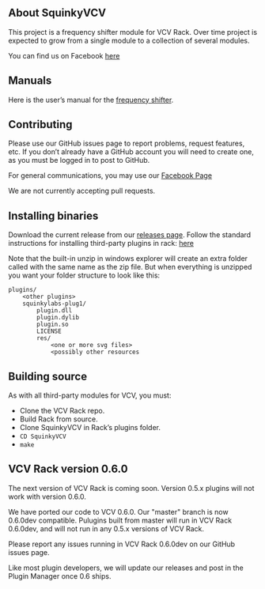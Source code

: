 ## About SquinkyVCV
This project is a frequency shifter module for VCV Rack. Over time project is expected to grow from a single module to a collection of several modules.

You can find us on Facebook [here](https://www.facebook.com/SquinkyLabs)
## Manuals
Here is the user’s manual for the [frequency shifter](./docs/booty-shifter.md).
## Contributing
Please use our GitHub issues page to report problems, request features, etc. If you don’t already have a GitHub account you will need to create one, as you must be logged in to post to GitHub.

For general communications, you may use our [Facebook Page](https://www.facebook.com/SquinkyLabs)

We are not currently accepting pull requests.
## Installing binaries
Download the current release from our [releases page](https://github.com/squinkylabs/SquinkyVCV/releases).
Follow the standard instructions for installing third-party plugins in rack: [here](https://vcvrack.com/manual/Installing.html)

Note that the built-in unzip in windows explorer will create an extra folder called with the same name as the zip file. But when everything is unzipped you want your folder structure to look like this:
```
plugins/
    <other plugins>
    squinkylabs-plug1/
        plugin.dll
        plugin.dylib
        plugin.so
        LICENSE
        res/   
            <one or more svg files>
            <possibly other resources
```
    
## Building source
As with all third-party modules for VCV, you must:
* Clone the VCV Rack repo.
* Build Rack from source.
* Clone SquinkyVCV in Rack’s plugins folder.
* `CD SquinkyVCV`
* `make`

## VCV Rack version 0.6.0
The next version of VCV Rack is coming soon. Version 0.5.x plugins will not work with version 0.6.0.

We have ported our code to VCV 0.6.0. Our "master" branch is now 0.6.0dev compatible. Pulugins built from master will run in VCV Rack 0.6.0dev, and will not run in any 0.5.x versions of VCV Rack.

Please report any issues running in VCV Rack 0.6.0dev on our GitHub issues page.

Like most plugin developers, we will update our releases and post in the Plugin Manager once 0.6 ships.

